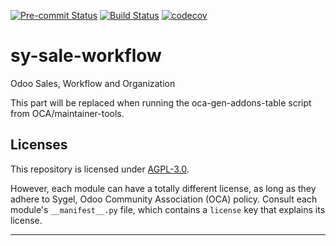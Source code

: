 
<!-- /!\ Non OCA Context : Set here the badge of your runbot / runboat instance. -->
[![Pre-commit Status](https://github.com/sygel-technology/sy-sale-workflow/actions/workflows/pre-commit.yml/badge.svg?branch=17.0)](https://github.com/sygel-technology/sy-sale-workflow/actions/workflows/pre-commit.yml?query=branch%3A17.0)
[![Build Status](https://github.com/sygel-technology/sy-sale-workflow/actions/workflows/test.yml/badge.svg?branch=17.0)](https://github.com/sygel-technology/sy-sale-workflow/actions/workflows/test.yml?query=branch%3A17.0)
[![codecov](https://codecov.io/gh/sygel-technology/sy-sale-workflow/branch/17.0/graph/badge.svg)](https://codecov.io/gh/sygel-technology/sy-sale-workflow)
<!-- /!\ Non OCA Context : Set here the badge of your translation instance. -->

<!-- /!\ do not modify above this line -->

# sy-sale-workflow

Odoo Sales, Workflow and Organization

<!-- /!\ do not modify below this line -->

<!-- prettier-ignore-start -->

[//]: # (addons)

This part will be replaced when running the oca-gen-addons-table script from OCA/maintainer-tools.

[//]: # (end addons)

<!-- prettier-ignore-end -->

## Licenses

This repository is licensed under [AGPL-3.0](LICENSE).

However, each module can have a totally different license, as long as they adhere to Sygel, Odoo Community Association (OCA)
policy. Consult each module's `__manifest__.py` file, which contains a `license` key
that explains its license.

----
<!-- /!\ Non OCA Context : Set here the full description of your organization. -->
